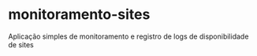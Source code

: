 # monitoramento-sites
Aplicação simples de monitoramento e registro de logs de disponibilidade de sites
